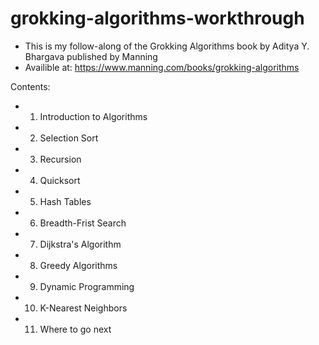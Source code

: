 # grokking-algorithms-workthrough
- This is my follow-along of the Grokking Algorithms book by Aditya Y. Bhargava published by Manning
- Availible at: https://www.manning.com/books/grokking-algorithms

Contents:
- 1. Introduction to Algorithms
- 2. Selection Sort
- 3. Recursion
- 4. Quicksort
- 5. Hash Tables
- 6. Breadth-Frist Search
- 7. Dijkstra's Algorithm
- 8. Greedy Algorithms
- 9. Dynamic Programming
- 10. K-Nearest Neighbors
- 11. Where to go next